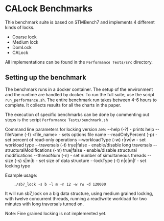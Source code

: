 
CALock Benchmarks
===
Thie benchmark suite is based on STMBench7 and implements 4 different kinds of locks.
* Coarse lock
* Medium lock
* DomLock 
* CALock

All implementations can be found in the `Performance Tests/src` directory.


Setting up the benchmark
---
The benchmark runs in a docker container. The setup of the environment and the runtime are handled by docker. To run the full suite, use the script `run_performance.sh`. The entire benchmark run takes between 4-6 hours to complete. It collects results for all the charts in the paper. 

The execution of specific benchmarks can be done by commenting out steps is the script `Performance Tests/benchmark.sh`



Command line parameters for locking version are:
--help (-?) - prints help
--fileName (-f) <file_name> - sets options file name
--readOnlyPercent (-p) <number> - set percent of read-only operations
--workloadType (-w) r|rw|w - set workload type
--traversals (-t) true|false - enable/disable long traversals
--structuralModifications (-m) true|false - enable/disable structural modifications
--threadNum (-n) <number> - set number of simultaneous threads
--size (-s) s|m|b - set size of data structure
--lockType (-l) n|c|m|f - set locking type


Example usage:

		./sb7_lock -s b -l m -n 12 -w rw -d 120000

It will run sb7_lock on a big data structure, using medium grained locking,
with twelve concurrent threads, running a read/write workload for two minutes
with long traversals turned on.

Note: Fine grained locking is not implemented yet.
